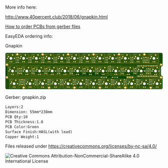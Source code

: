 More info here:

http://www.40percent.club/2018/06/gnapkin.html

[How to order PCBs from gerber files](http://www.40percent.club/2017/03/ordering-pcb.html)

EasyEDA ordering info:

Gnapkin

![gnapkin](gnapkin.png)

Gerber: gnapkin.zip

    Layers:2 
    Dimension: 55mm*238mm 
    PCB Qty:10 
    PCB Thickness:1.6 
    PCB Color:Green 
    Surface Finish:HASL(with lead) 
    Copper Weight:1


Files released under https://creativecommons.org/licenses/by-nc-sa/4.0/

![Creative Commons Attribution-NonCommercial-ShareAlike 4.0 International License](https://i.creativecommons.org/l/by-nc-sa/4.0/88x31.png)
